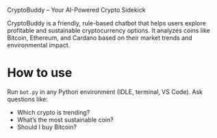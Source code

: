 CryptoBuddy – Your AI-Powered Crypto Sidekick

CryptoBuddy is a friendly, rule-based chatbot that helps users explore profitable and sustainable cryptocurrency options.
It analyzes coins like Bitcoin, Ethereum, and Cardano based on their market trends and environmental impact.


# How to use
Run `bot.py` in any Python environment (IDLE, terminal, VS Code).
Ask questions like:
   - Which crypto is trending?
   - What’s the most sustainable coin?
   - Should I buy Bitcoin?
